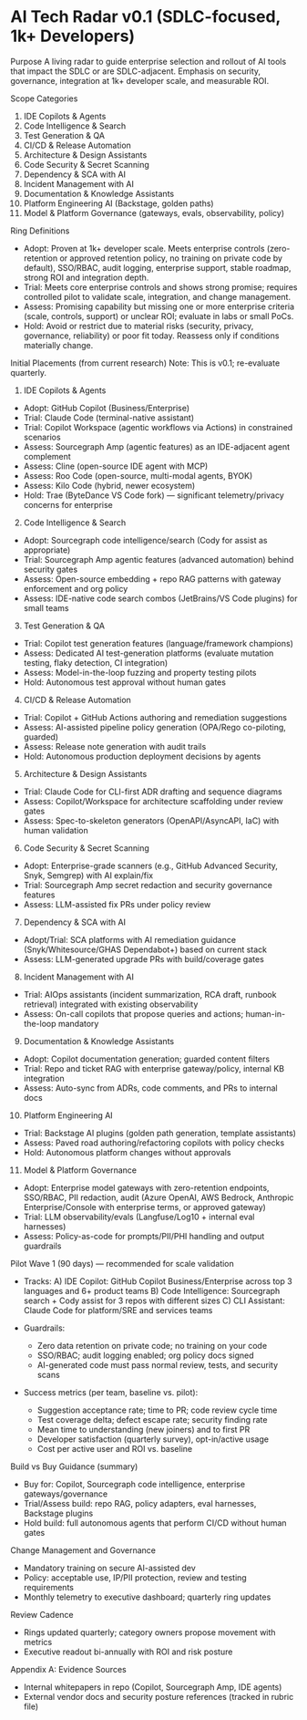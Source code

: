 # AI Tech Radar v0.1 (SDLC-focused, 1k+ Developers)

Purpose
A living radar to guide enterprise selection and rollout of AI tools that impact the SDLC or are SDLC-adjacent. Emphasis on security, governance, integration at 1k+ developer scale, and measurable ROI.

Scope Categories
1) IDE Copilots & Agents
2) Code Intelligence & Search
3) Test Generation & QA
4) CI/CD & Release Automation
5) Architecture & Design Assistants
6) Code Security & Secret Scanning
7) Dependency & SCA with AI
8) Incident Management with AI
9) Documentation & Knowledge Assistants
10) Platform Engineering AI (Backstage, golden paths)
11) Model & Platform Governance (gateways, evals, observability, policy)

Ring Definitions
- Adopt: Proven at 1k+ developer scale. Meets enterprise controls (zero-retention or approved retention policy, no training on private code by default), SSO/RBAC, audit logging, enterprise support, stable roadmap, strong ROI and integration depth.
- Trial: Meets core enterprise controls and shows strong promise; requires controlled pilot to validate scale, integration, and change management.
- Assess: Promising capability but missing one or more enterprise criteria (scale, controls, support) or unclear ROI; evaluate in labs or small PoCs.
- Hold: Avoid or restrict due to material risks (security, privacy, governance, reliability) or poor fit today. Reassess only if conditions materially change.

Initial Placements (from current research)
Note: This is v0.1; re-evaluate quarterly.

1) IDE Copilots & Agents
- Adopt: GitHub Copilot (Business/Enterprise)
- Trial: Claude Code (terminal-native assistant)
- Trial: Copilot Workspace (agentic workflows via Actions) in constrained scenarios
- Assess: Sourcegraph Amp (agentic features) as an IDE-adjacent agent complement
- Assess: Cline (open-source IDE agent with MCP)
- Assess: Roo Code (open-source, multi-modal agents, BYOK)
- Assess: Kilo Code (hybrid, newer ecosystem)
- Hold: Trae (ByteDance VS Code fork) — significant telemetry/privacy concerns for enterprise

2) Code Intelligence & Search
- Adopt: Sourcegraph code intelligence/search (Cody for assist as appropriate)
- Trial: Sourcegraph Amp agentic features (advanced automation) behind security gates
- Assess: Open-source embedding + repo RAG patterns with gateway enforcement and org policy
- Assess: IDE-native code search combos (JetBrains/VS Code plugins) for small teams

3) Test Generation & QA
- Trial: Copilot test generation features (language/framework champions)
- Assess: Dedicated AI test-generation platforms (evaluate mutation testing, flaky detection, CI integration)
- Assess: Model-in-the-loop fuzzing and property testing pilots
- Hold: Autonomous test approval without human gates

4) CI/CD & Release Automation
- Trial: Copilot + GitHub Actions authoring and remediation suggestions
- Assess: AI-assisted pipeline policy generation (OPA/Rego co-piloting, guarded)
- Assess: Release note generation with audit trails
- Hold: Autonomous production deployment decisions by agents

5) Architecture & Design Assistants
- Trial: Claude Code for CLI-first ADR drafting and sequence diagrams
- Assess: Copilot/Workspace for architecture scaffolding under review gates
- Assess: Spec-to-skeleton generators (OpenAPI/AsyncAPI, IaC) with human validation

6) Code Security & Secret Scanning
- Adopt: Enterprise-grade scanners (e.g., GitHub Advanced Security, Snyk, Semgrep) with AI explain/fix
- Trial: Sourcegraph Amp secret redaction and security governance features
- Assess: LLM-assisted fix PRs under policy review

7) Dependency & SCA with AI
- Adopt/Trial: SCA platforms with AI remediation guidance (Snyk/Whitesource/GHAS Dependabot+) based on current stack
- Assess: LLM-generated upgrade PRs with build/coverage gates

8) Incident Management with AI
- Trial: AIOps assistants (incident summarization, RCA draft, runbook retrieval) integrated with existing observability
- Assess: On-call copilots that propose queries and actions; human-in-the-loop mandatory

9) Documentation & Knowledge Assistants
- Adopt: Copilot documentation generation; guarded content filters
- Trial: Repo and ticket RAG with enterprise gateway/policy, internal KB integration
- Assess: Auto-sync from ADRs, code comments, and PRs to internal docs

10) Platform Engineering AI
- Trial: Backstage AI plugins (golden path generation, template assistants)
- Assess: Paved road authoring/refactoring copilots with policy checks
- Hold: Autonomous platform changes without approvals

11) Model & Platform Governance
- Adopt: Enterprise model gateways with zero-retention endpoints, SSO/RBAC, PII redaction, audit (Azure OpenAI, AWS Bedrock, Anthropic Enterprise/Console with enterprise terms, or approved gateway)
- Trial: LLM observability/evals (Langfuse/Log10 + internal eval harnesses)
- Assess: Policy-as-code for prompts/PII/PHI handling and output guardrails

Pilot Wave 1 (90 days) — recommended for scale validation
- Tracks:
  A) IDE Copilot: GitHub Copilot Business/Enterprise across top 3 languages and 6+ product teams
  B) Code Intelligence: Sourcegraph search + Cody assist for 3 repos with different sizes
  C) CLI Assistant: Claude Code for platform/SRE and services teams

- Guardrails:
  - Zero data retention on private code; no training on your code
  - SSO/RBAC; audit logging enabled; org policy docs signed
  - AI-generated code must pass normal review, tests, and security scans

- Success metrics (per team, baseline vs. pilot):
  - Suggestion acceptance rate; time to PR; code review cycle time
  - Test coverage delta; defect escape rate; security finding rate
  - Mean time to understanding (new joiners) and to first PR
  - Developer satisfaction (quarterly survey), opt-in/active usage
  - Cost per active user and ROI vs. baseline

Build vs Buy Guidance (summary)
- Buy for: Copilot, Sourcegraph code intelligence, enterprise gateways/governance
- Trial/Assess build: repo RAG, policy adapters, eval harnesses, Backstage plugins
- Hold build: full autonomous agents that perform CI/CD without human gates

Change Management and Governance
- Mandatory training on secure AI-assisted dev
- Policy: acceptable use, IP/PII protection, review and testing requirements
- Monthly telemetry to executive dashboard; quarterly ring updates

Review Cadence
- Rings updated quarterly; category owners propose movement with metrics
- Executive readout bi-annually with ROI and risk posture

Appendix A: Evidence Sources
- Internal whitepapers in repo (Copilot, Sourcegraph Amp, IDE agents)
- External vendor docs and security posture references (tracked in rubric file)
